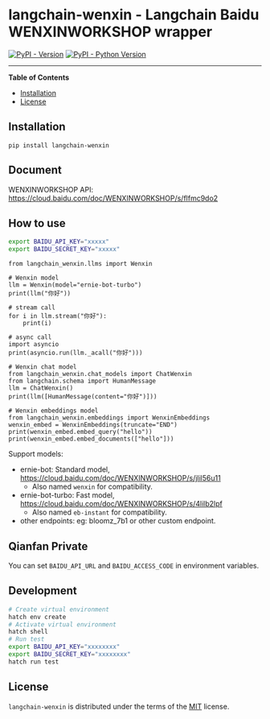 # langchain-wenxin - Langchain Baidu WENXINWORKSHOP wrapper

[![PyPI - Version](https://img.shields.io/pypi/v/langchain-wenxin.svg)](https://pypi.org/project/langchain-wenxin)
[![PyPI - Python Version](https://img.shields.io/pypi/pyversions/langchain-wenxin.svg)](https://pypi.org/project/langchain-wenxin)

-----

**Table of Contents**

- [Installation](#installation)
- [License](#license)

## Installation

```console
pip install langchain-wenxin
```

## Document

WENXINWORKSHOP API: <https://cloud.baidu.com/doc/WENXINWORKSHOP/s/flfmc9do2>

## How to use

```bash
export BAIDU_API_KEY="xxxxx"
export BAIDU_SECRET_KEY="xxxxx"
```

```python3
from langchain_wenxin.llms import Wenxin

# Wenxin model
llm = Wenxin(model="ernie-bot-turbo")
print(llm("你好"))

# stream call
for i in llm.stream("你好"):
    print(i)

# async call
import asyncio
print(asyncio.run(llm._acall("你好")))

# Wenxin chat model
from langchain_wenxin.chat_models import ChatWenxin
from langchain.schema import HumanMessage
llm = ChatWenxin()
print(llm([HumanMessage(content="你好")]))

# Wenxin embeddings model
from langchain_wenxin.embeddings import WenxinEmbeddings
wenxin_embed = WenxinEmbeddings(truncate="END")
print(wenxin_embed.embed_query("hello"))
print(wenxin_embed.embed_documents(["hello"]))
```

Support models:

- ernie-bot: Standard model, <https://cloud.baidu.com/doc/WENXINWORKSHOP/s/jlil56u11>
    - Also named `wenxin` for compatibility.
- ernie-bot-turbo: Fast model, <https://cloud.baidu.com/doc/WENXINWORKSHOP/s/4lilb2lpf>
    - Also named `eb-instant` for compatibility.
- other endpoints: eg: bloomz_7b1 or other custom endpoint.

## Qianfan Private

You can set `BAIDU_API_URL` and `BAIDU_ACCESS_CODE` in environment variables.

## Development

```bash
# Create virtual environment
hatch env create
# Activate virtual environment
hatch shell
# Run test
export BAIDU_API_KEY="xxxxxxxx"
export BAIDU_SECRET_KEY="xxxxxxxx"
hatch run test
```

## License

`langchain-wenxin` is distributed under the terms of the [MIT](https://spdx.org/licenses/MIT.html) license.
